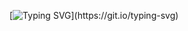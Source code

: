 [![Typing SVG](https://readme-typing-svg.demolab.com?font=Fira+Code&weight=500&size=23&duration=3750&pause=500&color=00FF41&width=435&lines=%F0%9F%91%8B+Hi%2C+I'm+Bryden.;%F0%9F%91%A8%E2%80%8D%F0%9F%92%BB+Software+Developer.;%F0%9F%8E%AE+Wannabe+Game+Dev.)](https://git.io/typing-svg)
